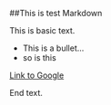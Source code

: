 ##This is test Markdown

This is basic text.

* This is a bullet...
* so is this

[Link to Google](http://www.google.com)

End text.